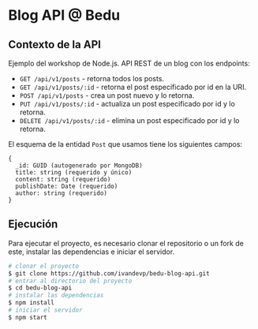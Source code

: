 # Blog API @ Bedu

## Contexto de la API

Ejemplo del workshop de Node.js. API REST de un blog con los endpoints:

* `GET /api/v1/posts` - retorna todos los posts.
* `GET /api/v1/posts/:id` - retorna el post especificado por id en la URI.
* `POST /api/v1/posts` - crea un post nuevo y lo retorna.
* `PUT /api/v1/posts/:id` - actualiza un post especificado por id y lo retorna.
* `DELETE /api/v1/posts/:id` - elimina un post especificado por id y lo retorna.

El esquema de la entidad `Post` que usamos tiene los siguientes campos:

```
{
  _id: GUID (autogenerado por MongoDB)
  title: string (requerido y único)
  content: string (requerido)
  publishDate: Date (requerido)
  author: string (requerido)
}
```

## Ejecución

Para ejecutar el proyecto, es necesario clonar el repositorio o un fork de este, instalar las dependencias e iniciar el servidor.

```sh
# clonar el proyecto
$ git clone https://github.com/ivandevp/bedu-blog-api.git
# entrar al directorio del proyecto
$ cd bedu-blog-api
# instalar las dependencias
$ npm install
# iniciar el servidor
$ npm start
```